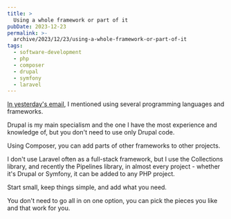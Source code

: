 ```yaml
---
title: >
  Using a whole framework or part of it
pubDate: 2023-12-23
permalink: >-
  archive/2023/12/23/using-a-whole-framework-or-part-of-it
tags:
  - software-development
  - php
  - composer
  - drupal
  - symfony
  - laravel
---
```


[In yesterday's email][yesterday], I mentioned using several programming languages and frameworks.

Drupal is my main specialism and the one I have the most experience and knowledge of, but you don't need to use only Drupal code.

Using Composer, you can add parts of other frameworks to other projects.

I don't use Laravel often as a full-stack framework, but I use the Collections library, and recently the Pipelines library, in almost every project - whether it's Drupal or Symfony, it can be added to any PHP project.

Start small, keep things simple, and add what you need.

You don't need to go all in on one option, you can pick the pieces you like and that work for you.

[yesterday]: {{site.url}}/archive/2023/12/22/best-language-cms-or-framework
